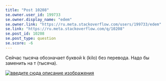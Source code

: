 ```yaml
---
title: "Post 10208"
se.owner.user_id: 199733
se.owner.display_name: "edem"
se.owner.link: "https://ru.meta.stackoverflow.com/users/199733/edem"
se.link: "https://ru.meta.stackoverflow.com/q/10208"
se.post_id: 10208
se.post_type: question
se.score: -6
---
```

<p>Сейчас тысяча обозначает буквой k (kilo) без перевода. Надо бы заменить на т (тысяча).</p>

<p><a href="https://i.stack.imgur.com/nlfvO.png" rel="nofollow noreferrer"><img src="https://i.stack.imgur.com/nlfvO.png" alt="введите сюда описание изображения"></a></p>
